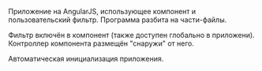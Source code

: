 Приложение на AngularJS, использующее компонент и пользовательский фильтр.
Программа разбита на части-файлы.

Фильтр включён в компонент (также доступен глобально в приложени).
Контроллер компонента размещён "снаружи" от него.

Автоматическая инициализация приложения.
